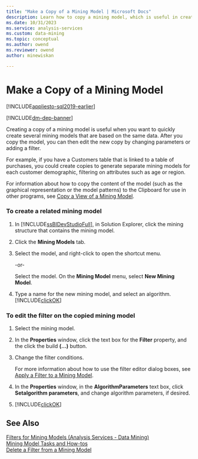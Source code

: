 ```yaml
---
title: "Make a Copy of a Mining Model | Microsoft Docs"
description: Learn how to copy a mining model, which is useful in creating several mining models based on the same data in SQL Server Analysis Services.
ms.date: 10/31/2023
ms.service: analysis-services
ms.custom: data-mining
ms.topic: conceptual
ms.author: owend
ms.reviewer: owend
author: minewiskan

---
```

# Make a Copy of a Mining Model
[!INCLUDE[appliesto-sql2019-earlier](../includes/appliesto-sql2019-earlier.md)]

[!INCLUDE[dm-dep-banner](../includes/dm-dep-banner.md)]

  Creating a copy of a mining model is useful when you want to quickly create several mining models that are based on the same data. After you copy the model, you can then edit the new copy by changing parameters or adding a filter.  
  
 For example, if you have a Customers table that is linked to a table of purchases, you could create copies to generate separate mining models for each customer demographic, filtering on attributes such as age or region.  
  
 For information about how to copy the content of the model (such as the graphical representation or the model patterns) to the Clipboard for use in other programs, see [Copy a View of a Mining Model](../../analysis-services/data-mining/copy-a-view-of-a-mining-model.md).  
  
### To create a related mining model  
  
1.  In [!INCLUDE[ssBIDevStudioFull](../includes/ssbidevstudiofull-md.md)], in Solution Explorer, click the mining structure that contains the mining model.  
  
2.  Click the **Mining Models** tab.  
  
3.  Select the model, and right-click to open the shortcut menu.  
  
     -or-  
  
     Select the model. On the **Mining Model** menu, select **New Mining Model**.  
  
4.  Type a name for the new mining model, and select an algorithm. [!INCLUDE[clickOK](../includes/clickok-md.md)]  
  
### To edit the filter on the copied mining model  
  
1.  Select the mining model.  
  
2.  In the **Properties** window, click the text box for the **Filter** property, and the click the build **(...)** button.  
  
3.  Change the filter conditions.  
  
     For more information about how to use the filter editor dialog boxes, see [Apply a Filter to a Mining Model](../../analysis-services/data-mining/apply-a-filter-to-a-mining-model.md).  
  
4.  In the **Properties** window, in the **AlgorithmParameters** text box, click **Setalgorithm parameters**, and change algorithm parameters, if desired.  
  
5.  [!INCLUDE[clickOK](../includes/clickok-md.md)]  
  
## See Also  
 [Filters for Mining Models &#40;Analysis Services - Data Mining&#41;](../../analysis-services/data-mining/filters-for-mining-models-analysis-services-data-mining.md)   
 [Mining Model Tasks and How-tos](../../analysis-services/data-mining/mining-model-tasks-and-how-tos.md)   
 [Delete a Filter from a Mining Model](../../analysis-services/data-mining/delete-a-filter-from-a-mining-model.md)  
  
  
